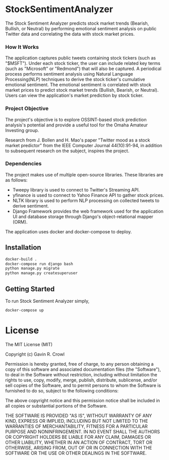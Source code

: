 # StockSentimentAnalyzer
The Stock Sentiment Analyzer predicts stock market trends (Bearish, Bullish, or Neutral) by performing emotional sentiment analysis on public Twitter data and correlating the data with stock market prices.

### How It Works
The application captures public tweets containing stock tickers (such as "$MSFT"). Under each stock ticker, the user can include related key terms (such as "Microsoft" or "Redmond") that will also be captured. A periodical process performs sentiment analysis using Natural Language Processing(NLP) techniques to derive the stock ticker's cumulative emotional sentiment. The emotional sentiment is correlated with stock market prices to predict stock market trends (Bullish, Bearish, or Neutral). Users can view the application's market prediction by stock ticker.

### Project Objective
The project's objective is to explore OSSINT-based stock prediction analysis's potential and provide a useful tool for the Omaha Amateur Investing group. 

Research from J. Bollen and H. Mao's paper "Twitter mood as a stock market predictor" from the IEEE Computer Journal 44(10):91-94, in addition to subsequent research on the subject, inspires the project.

### Dependencies
The project makes use of multiple open-source libraries. These libraries are as follows:

* Tweepy library is used to connect to Twitter's Streaming API. 
* yfinance is used to connect to Yahoo Finance API to gather stock prices. 
* NLTK library is used to perform NLP processing on collected tweets to derive sentiment. 
* Django Framework provides the web framework used for the application UI and database storage through Django's object-relational mapper (ORM).

The application uses docker and docker-compose to deploy.

## Installation
```bash
docker-build .
docker-compose run django bash
python manage.py migrate
python manage.py createsuperuser
```

## Getting Started
To run Stock Sentiment Analyzer simply,
```bash
docker-compose up
```

# License
The MIT License (MIT)

Copyright (c) Gavin R. Crowl

Permission is hereby granted, free of charge, to any person obtaining a copy
of this software and associated documentation files (the "Software"), to deal
in the Software without restriction, including without limitation the rights
to use, copy, modify, merge, publish, distribute, sublicense, and/or sell
copies of the Software, and to permit persons to whom the Software is
furnished to do so, subject to the following conditions:

The above copyright notice and this permission notice shall be included in
all copies or substantial portions of the Software.

THE SOFTWARE IS PROVIDED "AS IS", WITHOUT WARRANTY OF ANY KIND, EXPRESS OR
IMPLIED, INCLUDING BUT NOT LIMITED TO THE WARRANTIES OF MERCHANTABILITY,
FITNESS FOR A PARTICULAR PURPOSE AND NONINFRINGEMENT. IN NO EVENT SHALL THE
AUTHORS OR COPYRIGHT HOLDERS BE LIABLE FOR ANY CLAIM, DAMAGES OR OTHER
LIABILITY, WHETHER IN AN ACTION OF CONTRACT, TORT OR OTHERWISE, ARISING FROM,
OUT OF OR IN CONNECTION WITH THE SOFTWARE OR THE USE OR OTHER DEALINGS IN
THE SOFTWARE.
